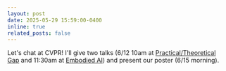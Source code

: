 ```yaml
---
layout: post
date: 2025-05-29 15:59:00-0400
inline: true
related_posts: false
---
```


Let's chat at CVPR! I'll give two talks (6/12 10am at [Practical/Theoretical Gap](https://ml-theoretical-foundations-to-practice.github.io/) and 11:30am at [Embodied AI](https://embodied-ai.org/cvpr2025/)) and present our poster (6/15 morning).